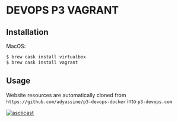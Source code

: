 # DEVOPS P3 VAGRANT

## Installation

MacOS:

```sh
$ brew cask install virtualbox
$ brew cask install vagrant
```

## Usage
Website resources are automatically cloned from `https://github.com/adyassine/p3-devops-docker` into `p3-devops.com`

[![asciicast](https://asciinema.org/a/226229.png)](https://asciinema.org/a/QIpBwip7jgSJMgWi4sq7bUIvO)
